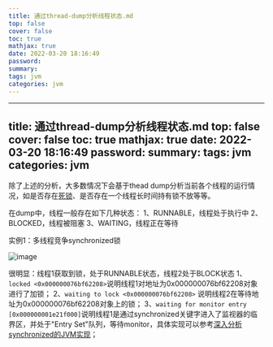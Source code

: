 ```yaml
---
title: 通过thread-dump分析线程状态.md
top: false
cover: false
toc: true
mathjax: true
date: 2022-03-20 18:16:49
password:
summary:
tags: jvm
categories: jvm
---
```

---
title: 通过thread-dump分析线程状态.md
top: false
cover: false
toc: true
mathjax: true
date: 2022-03-20 18:16:49
password:
summary:
tags: jvm
categories: jvm
---
除了上述的分析，大多数情况下会基于thead dump分析当前各个线程的运行情况，如是否存在[死锁](https://so.csdn.net/so/search?q=%E6%AD%BB%E9%94%81&spm=1001.2101.3001.7020)、是否存在一个线程长时间持有锁不放等等。

在dump中，线程一般存在如下几种状态：
1、RUNNABLE，线程处于执行中
2、BLOCKED，线程被阻塞
3、WAITING，线程正在等待

实例1：多线程竞争synchronized锁

![image](https://upload-images.jianshu.io/upload_images/13965490-6157ac85d209f854?imageMogr2/auto-orient/strip%7CimageView2/2/w/1240)

很明显：线程1获取到锁，处于RUNNABLE状态，线程2处于BLOCK状态
1、`locked <0x000000076bf62208>`说明线程1对地址为0x000000076bf62208对象进行了加锁；
2、`waiting to lock <0x000000076bf62208>` 说明线程2在等待地址为0x000000076bf62208对象上的锁；
3、`waiting for monitor entry [0x000000001e21f000]`说明线程1是通过synchronized关键字进入了监视器的临界区，并处于"Entry Set"队列，等待monitor，具体实现可以参考[深入分析synchronized的JVM实现](http://www.jianshu.com/p/c5058b6fe8e5)；
